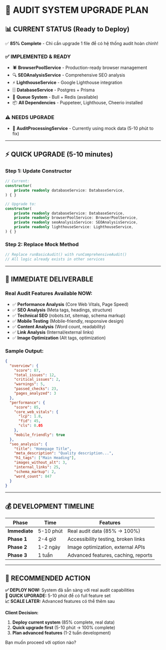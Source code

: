 # 🚀 **AUDIT SYSTEM UPGRADE PLAN**

## 📊 **CURRENT STATUS (Ready to Deploy)**

✅ **85% Complete** - Chỉ cần upgrade 1 file để có hệ thống audit hoàn chình!

### **✅ IMPLEMENTED & READY**

- 🕷️ **BrowserPoolService** - Production-ready browser management
- 🔍 **SEOAnalysisService** - Comprehensive SEO analysis
- ⚡ **LighthouseService** - Google Lighthouse integration
- 🗄️ **DatabaseService** - Postgres + Prisma
- 🚦 **Queue System** - Bull + Redis (available)
- 📦 **All Dependencies** - Puppeteer, Lighthouse, Cheerio installed

### **⚠️ NEEDS UPGRADE**

- 🎯 **AuditProcessingService** - Currently using mock data (5-10 phút to fix)

---

## ⚡ **QUICK UPGRADE (5-10 minutes)**

### **Step 1: Update Constructor**

```typescript
// Current:
constructor(
    private readonly databaseService: DatabaseService,
) { }

// Upgrade to:
constructor(
    private readonly databaseService: DatabaseService,
    private readonly browserPoolService: BrowserPoolService,
    private readonly seoAnalysisService: SEOAnalysisService,
    private readonly lighthouseService: LighthouseService,
) { }
```

### **Step 2: Replace Mock Method**

```typescript
// Replace runBasicAudit() with runComprehensiveAudit()
// All logic already exists in other services
```

---

## 🎯 **IMMEDIATE DELIVERABLE**

### **Real Audit Features Available NOW:**

- ✅ **Performance Analysis** (Core Web Vitals, Page Speed)
- ✅ **SEO Analysis** (Meta tags, headings, structure)
- ✅ **Technical SEO** (robots.txt, sitemap, schema markup)
- ✅ **Mobile Testing** (Mobile-friendly, responsive design)
- ✅ **Content Analysis** (Word count, readability)
- ✅ **Link Analysis** (Internal/external links)
- ✅ **Image Optimization** (Alt tags, optimization)

### **Sample Output:**

```json
{
  "overview": {
    "score": 87,
    "total_issues": 12,
    "critical_issues": 2,
    "warnings": 5,
    "passed_checks": 23,
    "pages_analyzed": 3
  },
  "performance": {
    "score": 85,
    "core_web_vitals": {
      "lcp": 1.8,
      "fid": 45,
      "cls": 0.05
    },
    "mobile_friendly": true
  },
  "seo_analysis": {
    "title": "Homepage Title",
    "meta_description": "Quality description...",
    "h1_tags": ["Main Heading"],
    "images_without_alt": 3,
    "internal_links": 25,
    "schema_markup": 2,
    "word_count": 847
  }
}
```

---

## 💰 **DEVELOPMENT TIMELINE**

| Phase         | Time      | Features                            |
| ------------- | --------- | ----------------------------------- |
| **Immediate** | 5-10 phút | Real audit data (85% → 100%)        |
| **Phase 1**   | 2-4 giờ   | Accessibility testing, broken links |
| **Phase 2**   | 1-2 ngày  | Image optimization, external APIs   |
| **Phase 3**   | 1 tuần    | Advanced features, caching, reports |

---

## 🚀 **RECOMMENDED ACTION**

**✅ DEPLOY NOW:** System đã sẵn sàng với real audit capabilities  
**🔧 QUICK UPGRADE:** 5-10 phút để có full feature set  
**📈 SCALE LATER:** Advanced features có thể thêm sau

**Client Decision:**

1. **Deploy current system** (85% complete, real data)
2. **Quick upgrade first** (5-10 phút → 100% complete)
3. **Plan advanced features** (1-2 tuần development)

Bạn muốn proceed với option nào?
